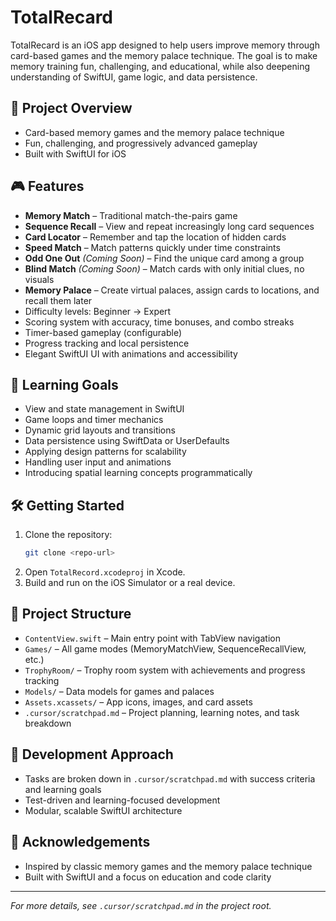 # TotalRecard

TotalRecard is an iOS app designed to help users improve memory through card-based games and the memory palace technique. The goal is to make memory training fun, challenging, and educational, while also deepening understanding of SwiftUI, game logic, and data persistence.

## 🚀 Project Overview
- Card-based memory games and the memory palace technique
- Fun, challenging, and progressively advanced gameplay
- Built with SwiftUI for iOS

## 🎮 Features
- **Memory Match** – Traditional match-the-pairs game
- **Sequence Recall** – View and repeat increasingly long card sequences
- **Card Locator** – Remember and tap the location of hidden cards
- **Speed Match** – Match patterns quickly under time constraints
- **Odd One Out** *(Coming Soon)* – Find the unique card among a group
- **Blind Match** *(Coming Soon)* – Match cards with only initial clues, no visuals
- **Memory Palace** – Create virtual palaces, assign cards to locations, and recall them later
- Difficulty levels: Beginner → Expert
- Scoring system with accuracy, time bonuses, and combo streaks
- Timer-based gameplay (configurable)
- Progress tracking and local persistence
- Elegant SwiftUI UI with animations and accessibility

## 🎯 Learning Goals
- View and state management in SwiftUI
- Game loops and timer mechanics
- Dynamic grid layouts and transitions
- Data persistence using SwiftData or UserDefaults
- Applying design patterns for scalability
- Handling user input and animations
- Introducing spatial learning concepts programmatically

## 🛠️ Getting Started
1. Clone the repository:
   ```bash
   git clone <repo-url>
   ```
2. Open `TotalRecord.xcodeproj` in Xcode.
3. Build and run on the iOS Simulator or a real device.

## 📁 Project Structure
- `ContentView.swift` – Main entry point with TabView navigation
- `Games/` – All game modes (MemoryMatchView, SequenceRecallView, etc.)
- `TrophyRoom/` – Trophy room system with achievements and progress tracking
- `Models/` – Data models for games and palaces
- `Assets.xcassets/` – App icons, images, and card assets
- `.cursor/scratchpad.md` – Project planning, learning notes, and task breakdown

## 📝 Development Approach
- Tasks are broken down in `.cursor/scratchpad.md` with success criteria and learning goals
- Test-driven and learning-focused development
- Modular, scalable SwiftUI architecture

## 🙏 Acknowledgements
- Inspired by classic memory games and the memory palace technique
- Built with SwiftUI and a focus on education and code clarity

---

*For more details, see `.cursor/scratchpad.md` in the project root.* 